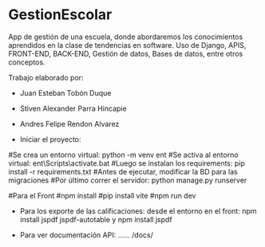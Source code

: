 # GestionEscolar

App de gestión de una escuela, donde abordaremos los conocimientos aprendidos en la clase de tendencias en software.
Uso de Django, APIS, FRONT-END, BACK-END, Gestión de datos, Bases de datos, entre otros conceptos.

Trabajo elaborado por:

  * Juan Esteban Tobón Duque
  * Stiven Alexander Parra Hincapie
  * Andres Felipe Rendon Alvarez

* Iniciar el proyecto:

 #Se crea un entorno virtual: python -m venv ent
 #Se activa al entorno virtual: ent\Scripts\activate.bat
 #Luego se instalan los requirements: pip install -r requirements.txt
 #Antes de ejecutar, modificar la BD para las migraciones 
  #Por último correr el servidor: python manage.py runserver
 
#Para el Front
#npm install
#pip install vite
#npm run dev

* Para los exporte de las calificaciones:
desde el entorno en el front:  npm install jspdf jspdf-autotable y npm install jspdf 

* Para ver documentación API:
...... /docs/


